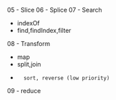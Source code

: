 05 - Slice
06 - Splice
07 - Search

-   indexOf
-   find,findIndex,filter

08 - Transform

-   map
-   split,join
-       sort, reverse (low priority)

09 - reduce